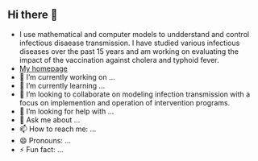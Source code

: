 ## Hi there 👋

- I use mathematical and computer models to undderstand and control infectious disaease transmission. I have studied various infectious diseases over the past 15 years and am working on evaluating the impact of the vaccination against cholera and typhoid fever.
- [My homepage](https://link-url-here.org)   
- 🔭 I’m currently working on ...
- 🌱 I’m currently learning ...
- 👯 I’m looking to collaborate on modeling infection transmission with a focus on implemention and operation of intervention programs.
- 🤔 I’m looking for help with ...
- 💬 Ask me about ...
- 📫 How to reach me: ...
- 😄 Pronouns: ...
- ⚡ Fun fact: ...

